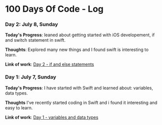 # 100 Days Of Code - Log



### Day 2: July 8, Sunday

**Today's Progress**: leaned about getting started with iOS developement, if and switch statement in swift.

**Thoughts**: Explored many new things and I found swift is interesting to learn.  

**Link of work**:  [Day 2 - if and else statements](https://github.com/dhairyachandra/100-days-of-code/blob/master/Swift%20Learning/Day%201.playground/Contents.swift)


### Day 1: July 7, Sunday

**Today's Progress**: I have started with Swift and learned about: variables, data types.

**Thoughts** I've recently started coding in Swift and i found it interesting and easy to learn.

**Link of work**:  [Day 1 - variables and data types](https://github.com/dhairyachandra/100-days-of-code/blob/master/Swift%20Learning/Day%201.playground/Contents.swift)

